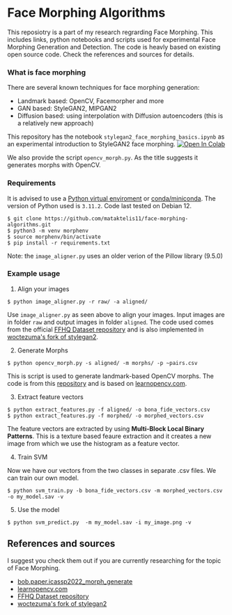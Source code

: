 # Face Morphing Algorithms

This reposiotry is a part of my research regrarding Face Morphing. This includes links, python notebooks and scripts used for experimental Face Morphing Generation and Detection. The code is heavly based on existing open source code. Check the references and sources for details.


### What is face morphing

There are several known techniques for face morphing generation:

- Landmark based: OpenCV, Facemorpher and more
- GAN based: StyleGAN2, MIPGAN2
- Diffusion based: using interpolation with Diffusion autoencoders (this is a relatively new approach)

This repository has the notebook ```stylegan2_face_morphing_basics.ipynb``` as an experimental introduction to StyleGAN2 face morphing.
<a target="_blank" href="https://colab.research.google.com/github/mataktelis11/face-morphing-algorithms">
  <img src="https://colab.research.google.com/assets/colab-badge.svg" alt="Open In Colab"/>
</a>

We also provide the script ```opencv_morph.py```. As the title suggests it generates morphs with OpenCV.


### Requirements
It is advised to use a [Python virtual enviroment](https://docs.python.org/3/library/venv.html) or [conda/miniconda](https://docs.conda.io/projects/miniconda/en/latest/). The version of Python used is ```3.11.2```. Code last tested on Debian 12.

```
$ git clone https://github.com/mataktelis11/face-morphing-algorithms.git
$ python3 -m venv morphenv
$ source morphenv/bin/activate
$ pip install -r requirements.txt
```
Note: the ```image_aligner.py``` uses an older verion of the Pillow library (9.5.0)

### Example usage

1. Align your images
```
$ python image_aligner.py -r raw/ -a aligned/
```
Use ```image_aligner.py``` as seen above to align your images. Input images are in folder ```raw``` and output images in folder ```aligned```. The code used comes from the official [FFHQ Dataset repository](https://github.com/NVlabs/ffhq-dataset) and is also implemented in [woctezuma's fork of stylegan2](https://github.com/woctezuma/stylegan2/tree/tiled-projector).

2. Generate Morphs
```
$ python opencv_morph.py -s aligned/ -m morphs/ -p ~pairs.csv
```
This is script is used to generate landmark-based OpenCV morphs. The code is from this [repository](https://gitlab.idiap.ch/bob/bob.paper.icassp2022_morph_generate) and is based on [learnopencv.com](https://learnopencv.com/face-morph-using-opencv-cpp-python/).

3. Extract feature vectors

```
$ python extract_features.py -f aligned/ -o bona_fide_vectors.csv
$ python extract_features.py -f morphed/ -o morphed_vectors.csv
```
The feature vectors are extracted by using **Multi-Block Local Binary Patterns**. This is a texture based feaure extraction and it creates a new image from which we use the histogram as a feature vector.

4. Train SVM

Now we have our vectors from the two classes in separate .csv files. We can train our own model.

```
$ python svm_train.py -b bona_fide_vectors.csv -m morphed_vectors.csv -o my_model.sav -v
```

5. Use the model

```
$ python svm_predict.py  -m my_model.sav -i my_image.png -v
```

## References and sources

I suggest you check them out if you are currently researching for the topic of Face Morphing.

- [bob.paper.icassp2022_morph_generate](https://gitlab.idiap.ch/bob/bob.paper.icassp2022_morph_generate)
- [learnopencv.com](https://learnopencv.com/face-morph-using-opencv-cpp-python/)
- [FFHQ Dataset repository](https://github.com/NVlabs/ffhq-dataset)
- [woctezuma's fork of stylegan2](https://github.com/woctezuma/stylegan2/tree/tiled-projector)
